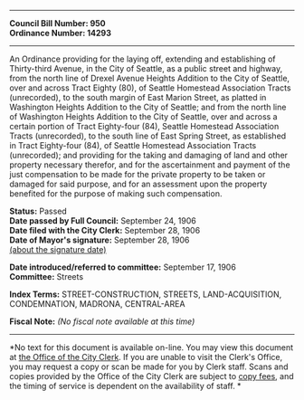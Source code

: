 * * * * *  
  
**Council Bill Number: [](#h0)[](#h2)950**   
**Ordinance Number: 14293**  
  
* * * * *  
  
An Ordinance providing for the laying off, extending and establishing of Thirty-third Avenue, in the City of Seattle, as a public street and highway, from the north line of Drexel Avenue Heights Addition to the City of Seattle, over and across Tract Eighty (80), of Seattle Homestead Association Tracts (unrecorded), to the south margin of East Marion Street, as platted in Washington Heights Addition to the City of Seattle; and from the north line of Washington Heights Addition to the City of Seattle, over and across a certain portion of Tract Eighty-four (84), Seattle Homestead Association Tracts (unrecorded), to the south line of East Spring Street, as established in Tract Eighty-four (84), of Seattle Homestead Association Tracts (unrecorded); and providing for the taking and damaging of land and other property necessary therefor, and for the ascertainment and payment of the just compensation to be made for the private property to be taken or damaged for said purpose, and for an assessment upon the property benefited for the purpose of making such compensation.  
  
**Status:** Passed   
**Date passed by Full Council:** September 24, 1906   
**Date filed with the City Clerk:** September 28, 1906   
**Date of Mayor's signature:** September 28, 1906   
[(about the signature date)](/~public/approvaldate.htm)   
  
  
**Date introduced/referred to committee:** September 17, 1906   
**Committee:** Streets   
  
**Index Terms:** STREET-CONSTRUCTION, STREETS, LAND-ACQUISITION, CONDEMNATION, MADRONA, CENTRAL-AREA  
  
**Fiscal Note:** *(No fiscal note available at this time)*  
  
* * * * *  
  
*No text for this document is available on-line. You may view this document at [the Office of the City Clerk](http://www.seattle.gov/leg/clerk/contactUs.htm). If you are unable to visit the Clerk's Office, you may request a copy or scan be made for you by Clerk staff. Scans and copies provided by the Office of the City Clerk are subject to [copy fees](http://clerk.seattle.gov/~public/clerkfees.htm), and the timing of service is dependent on the availability of staff. *  
  
  
